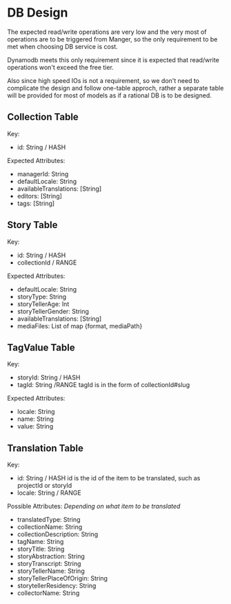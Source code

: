 # DB Design

The expected read/write operations are very low and the very most of operations are to be triggered from Manger, so the only requirement to be met when choosing DB service is cost.

Dynamodb meets this only requirement since it is expected that read/write operations won't exceed the free tier.

Also since high speed IOs is not a requirement, so we don't need to complicate the design and follow one-table approch, rather a separate table will be provided for most of models as if a rational DB is to be designed.

## Collection Table

Key:

- id: String / HASH

Expected Attributes:

- managerId: String
- defaultLocale: String
- availableTranslations: [String]
- editors: [String]
- tags: [String]

## Story Table

Key:

- id: String / HASH
- collectionId / RANGE

Expected Attributes:

- defaultLocale: String
- storyType: String
- storyTellerAge: Int
- storyTellerGender: String
- availableTranslations: [String]
- mediaFiles: List of map {format, mediaPath}

## TagValue Table

Key:

- storyId: String / HASH
- tagId: String /RANGE
  tagId is in the form of collectionId#slug

Expected Attributes:

- locale: String
- name: String
- value: String

## Translation Table

Key:

- id: String / HASH
  id is the id of the item to be translated, such as projectId or storyId
- locale: String / RANGE

Possible Attributes: _Depending on what item to be translated_

- translatedType: String
- collectionName: String
- collectionDescription: String
- tagName: String
- storyTitle: String
- storyAbstraction: String
- storyTranscript: String
- storyTellerName: String
- storyTellerPlaceOfOrigin: String
- storytellerResidency: String
- collectorName: String

